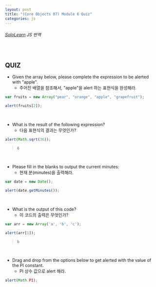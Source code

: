 ```yaml
---
layout: post
title: "(Core Objects 07) Module 6 Quiz"
categories: js
---
```


###### [SoloLearn](https://www.sololearn.com/) JS 번역

<br>

## QUIZ

- Given the array below, please complete the expression to be alerted with "apple".
  - 주어진 배열을 참조해서, "apple"을 alert 하는 표현식을 완성해라.

```js
var fruits = new Array("pear", "orange", "apple", "grapefruit");

alert(fruits[2]);
```

<br>

- What is the result of the following expression?
  - 다음 표현식의 결과는 무엇인가?

```js
alert(Math.sqrt(36));
```

> `6`

<br>

- Please fill in the blanks to output the current minutes:
  - 현재 분(minutes)을 출력해라.

```js
var date = new Date();

alert(date.getMinutes());
```

<br>

- What is the output of this code?
  - 이 코드의 출력은 무엇인가?

```js
var arr = new Array('a', 'b', 'c');

alert(arr[1]);
```

> `b`

<br>

- Drag and drop from the options below to get alerted with the value of the PI constant.
  - PI 상수 값으로 alert 해라.

```js
alert(Math.PI);
```

<br>